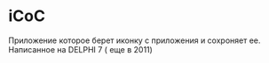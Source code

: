 # iCoC
Приложение которое берет иконку с приложения и сохроняет ее. Написанное на DELPHI 7 ( еще в 2011)
